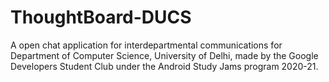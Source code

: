 # ThoughtBoard-DUCS
A open chat application for interdepartmental communications for Department of Computer Science, University of Delhi, made by the Google Developers Student Club under the Android Study Jams program 2020-21.
